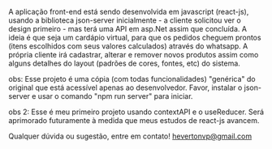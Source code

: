 A aplicação front-end está sendo desenvolvida em javascript (react-js), usando a biblioteca json-server inicialmente - a cliente solicitou ver o design primeiro - mas terá uma API em asp.Net assim que concluída. A ideia é que seja um cardápio virtual, para que os pedidos cheguem prontos (itens escolhidos com seus valores calculados) através do whatsapp. A própria cliente irá cadastrar, alterar e remover novos produtos assim como alguns detalhes do layout (padrões de cores, fontes, etc) do sistema.

obs: Esse projeto é uma cópia (com todas funcionalidades) "genérica" do original que está acessível apenas ao desenvolvedor. Favor, instalar o json-server e usar o comando "npm run server" para iniciar.

obs 2: Esse é meu primeiro projeto usando contextAPI e o useReducer. Será aprimorado futuramente à medida que meus estudos de react-js avancem. 

Qualquer dúvida ou sugestão, entre em contato!   hevertonvp@gmail.com
